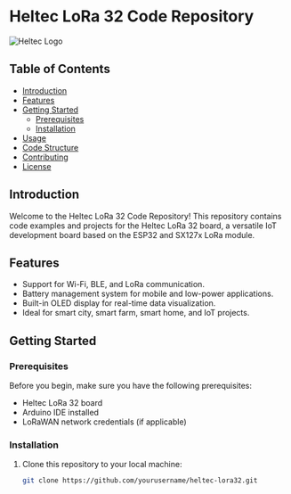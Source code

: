 # Heltec LoRa 32 Code Repository

![Heltec Logo](heltec_logo.png)

## Table of Contents
- [Introduction](#introduction)
- [Features](#features)
- [Getting Started](#getting-started)
  - [Prerequisites](#prerequisites)
  - [Installation](#installation)
- [Usage](#usage)
- [Code Structure](#code-structure)
- [Contributing](#contributing)
- [License](#license)

## Introduction

Welcome to the Heltec LoRa 32 Code Repository! This repository contains code examples and projects for the Heltec LoRa 32 board, a versatile IoT development board based on the ESP32 and SX127x LoRa module.

## Features

- Support for Wi-Fi, BLE, and LoRa communication.
- Battery management system for mobile and low-power applications.
- Built-in OLED display for real-time data visualization.
- Ideal for smart city, smart farm, smart home, and IoT projects.

## Getting Started

### Prerequisites

Before you begin, make sure you have the following prerequisites:

- Heltec LoRa 32 board
- Arduino IDE installed
- LoRaWAN network credentials (if applicable)

### Installation

1. Clone this repository to your local machine:

   ```bash
   git clone https://github.com/yourusername/heltec-lora32.git

